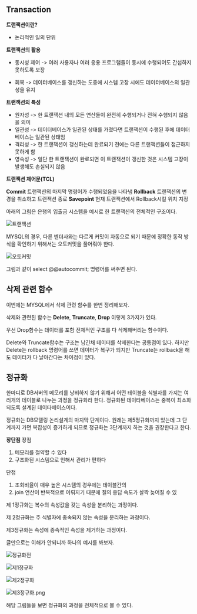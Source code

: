 ## Transaction

**트랜잭션이란?**

- 논리적인 일의 단위

**트랜잭션의 활용**

- 동시성 제어 -> 여러 사용자나 여러 응용 프로그램들이 동시에 수행되어도 간섭하지 못하도록 보장

- 회복 -> 데이터베이스를 갱신하는 도중에 시스템 고장 시에도 데이터베이스의 일관성을 유지

**트랜잭션의 특성**

- 원자성 -> 한 트랜잭션 내의 모든 연산들이 완전히 수행되거나 전혀 수행되지 않음을 의미
- 일관성 -> 데이터베이스가 일관된 상태를 가졌다면 트랜잭션이 수행된 후에 데이터베이스는 일관된 상태임
- 격리성 -> 한 트랜잭션이 갱신하는데 완료되기 전에는 다른 트랜잭션들이 접근하지 못하게 함
- 영속성 -> 일단 한 트랜잭션이 완료되면 이 트랜잭션이 갱신한 것은 시스템 고장이 발생해도 손실되지 않음

**트랜잭션 제어문(TCL)**

**Commit**
트랜잭션의 마지막 명령어가 수행되었음을 나타냄
**Rollback**
트랜잭션의 변경을 취소하고 트랜잭션 종료
**Savepoint**
현재 트랜잭션에서 Rollback시킬 위치 지정


아래의 그림은 은행의 입출금 시스템을 예시로 한 트랜잭션의 전체적인 구조이다.

![트랜잭션](./img/트랜잭션.jpg)

MYSQL의 경우, 다른 벤더사와는 다르게 커밋이 자동으로 되기 때문에 정확한 동작 방식을 확인하기 위해서는 오토커밋을 풀어줘야 한다.

![오토커밋](./img/오토커밋풀기.png)

그림과 같이 select @@autocommit; 명령어를 써주면 된다.
<br>
## 삭제 관련 함수

이번에는 MYSQL에서 삭제 관련 함수를 한번 정리해보자.

삭제와 관련된 함수는 **Delete**, **Truncate**, **Drop** 이렇게 3가지가 있다.

우선 Drop함수는 데이터를 포함 전체적인 구조를 다 삭제해버리는 함수이다.

Delete와 Truncate함수는 구조는 남긴채 데이터를 삭제한다는 공통점이 있다. 하지만 Delete는 rollback 명령어를 쓰면 데이터가 복구가 되지만 Truncate는 rollback을 해도 데이터가 다 날아간다는 차이점이 있다.

## 정규화

한마디로 DB서버의 메모리를 낭비하지 않기 위해서
어떤 테이블을 식별자를 가지는 여러개의 테이블로
나누는 과정을 정규화라 한다.
정규화된 데이타베이스는 중복이 최소화되도록 설계된 데이타베이스이다.

정규화는 DB모델링 논리설계의 마지막 단계이다. 원래는 제5정규화까지 있는데 그 단계까지 가면 복잡성이 증가하게 되므로 정규화는 3단계까지 하는 것을 권장한다고 한다.

**장단점**
장점 
1. 메모리를 절약할 수 있다
2. 구조화된 시스템으로 인해서 관리가 편하다

단점 
1. 조회비율이 매우 높은 시스템의 경우에는 테이블간의
2. join 연산이 반복적으로 이뤄지기 때문에 질의 응답 속도가
살짝 늦어질 수 있

제 1정규화는 복수의 속성값을 갖는 속성을 분리하는 과정이다.

제 2정규화는 주 식별자에 종속되지 않는 속성을 분리하는 과정이다.

제3정규화는 속성에 종속적인 속성을 제거하는 과정이다.

글만으로는 이해가 안되니까 하나의 예시를 봐보자.

![정규화전](./img/정규화전.png)

![제1정규화](./img/제1정규화.png)

![제2정규화](./img/제2정규화.png)

![제3정규화.png](./img/제3정규화.png)

해당 그림들을 보면 정규화의 과정을 전체적으로 볼 수 있다.